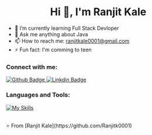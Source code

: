  <h1 align="center">Hi 👋, I'm Ranjit Kale</h1>

- 🌱 I’m currently learning Full Stack Devloper
- 💬 Ask me anything about Java
- 📫 How to reach me: ranjitkale0001@gmail.com
- ⚡ Fun fact: I'm comming to teen
  
### Connect with me:
<div id="badges">
  <a href="https://github.com/Ranjitk0001">
    <img src="https://img.shields.io/badge/Github-white?style=for-the-badge&logo=Github&logoColor=black" alt="Github Badge"/>
  </a>
  <a href="https://www.linkedin.com/in/ranjit-kale/">
    <img src="https://img.shields.io/badge/LinkedIn-blue?style=for-the-badge&logo=linkedin&logoColor=white" alt="Linkdin Badge"/>
   

  </a>
   
</div>

### Languages and Tools:
[![My Skills](https://skillicons.dev/icons?i=html,css,bootstrap,java,angular,js,hibernate,mysql,flutter,github)](https://skillicons.dev)
<!--[![My Skills](https://skillicons.dev/icons?i=html,css,bootstrap,java,angular,js,hibernate,mysql,flutter,dart,firebase,github)](https://skillicons.dev) -->


<br>
⭐️ From [Ranjit Kale](https://github.com/Ranjitk0001)

























 
<!--
**Ranjitk0001/Ranjitk0001** is a ✨ _special_ ✨ repository because its `README.md` (this file) appears on your GitHub profile.

Here are some ideas to get you started:

- 🔭 I’m currently working on ...
- 🌱 I’m currently learning ...
- 👯 I’m looking to collaborate on ...
- 🤔 I’m looking for help with ...
- 💬 Ask me about ...
- 📫 How to reach me: ...
- 😄 Pronouns: ...
- ⚡ Fun fact: ...
-->

